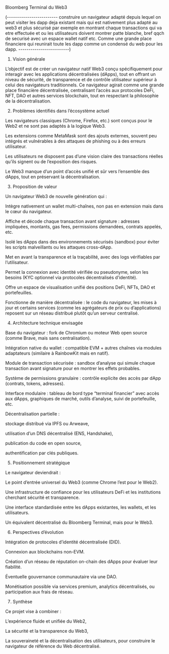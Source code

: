 Bloomberg Terminal du Web3

(-------------------------
construire un navigateur adapté depuis lequel on peut visiter les dapp deja existant mais qui est nativement plus adapté au web3 et plus sécurisé par exemple en montrant chaque transactions qui va etre effectuée et ou les utilisateurs doivent montrer patte blanche, bref qqch de securisé avec un espace wallet natif etc. Comme une grande place financiere qui reunirait toute les dapp comme un condensé du web pour les dapp.
-------------------------)

1. Vision générale

L’objectif est de créer un navigateur natif Web3 conçu spécifiquement pour interagir avec les applications décentralisées (dApps), tout en offrant un niveau de sécurité, de transparence et de contrôle utilisateur supérieur à celui des navigateurs traditionnels.
Ce navigateur agirait comme une grande place financière décentralisée, centralisant l’accès aux protocoles DeFi, NFT, DAO et autres services blockchain, tout en respectant la philosophie de la décentralisation.


2. Problèmes identifiés dans l’écosystème actuel

Les navigateurs classiques (Chrome, Firefox, etc.) sont conçus pour le Web2 et ne sont pas adaptés à la logique Web3.

Les extensions comme MetaMask sont des ajouts externes, souvent peu intégrés et vulnérables à des attaques de phishing ou à des erreurs utilisateur.

Les utilisateurs ne disposent pas d’une vision claire des transactions réelles qu’ils signent ou de l’exposition des risques.

Le Web3 manque d’un point d’accès unifié et sûr vers l’ensemble des dApps, tout en préservant la décentralisation.


3. Proposition de valeur

Un navigateur Web3 de nouvelle génération qui :

Intègre nativement un wallet multi-chaînes, non pas en extension mais dans le cœur du navigateur.

Affiche et décode chaque transaction avant signature : adresses impliquées, montants, gas fees, permissions demandées, contrats appelés, etc.

Isolé les dApps dans des environnements sécurisés (sandbox) pour éviter les scripts malveillants ou les attaques cross-dApp.

Met en avant la transparence et la traçabilité, avec des logs vérifiables par l’utilisateur.

Permet la connexion avec identité vérifiée ou pseudonyme, selon les besoins (KYC optionnel via protocoles décentralisés d’identité).

Offre un espace de visualisation unifié des positions DeFi, NFTs, DAO et portefeuilles.

Fonctionne de manière décentralisée : le code du navigateur, les mises à jour et certains services (comme les agrégateurs de prix ou d’applications) reposent sur un réseau distribué plutôt qu’un serveur centralisé.


4. Architecture technique envisagée

Base du navigateur : fork de Chromium ou moteur Web open source (comme Brave, mais sans centralisation).

Intégration native du wallet : compatible EVM + autres chaînes via modules adaptateurs (similaire à RainbowKit mais en natif).

Module de transaction sécurisée : sandbox d’analyse qui simule chaque transaction avant signature pour en montrer les effets probables.

Système de permissions granulaire : contrôle explicite des accès par dApp (contrats, tokens, adresses).

Interface modulaire : tableau de bord type “terminal financier” avec accès aux dApps, graphiques de marché, outils d’analyse, suivi de portefeuille, etc.

Décentralisation partielle :

stockage distribué via IPFS ou Arweave,

utilisation d’un DNS décentralisé (ENS, Handshake),

publication du code en open source,

authentification par clés publiques.


5. Positionnement stratégique

Le navigateur deviendrait :

Le point d’entrée universel du Web3 (comme Chrome l’est pour le Web2).

Une infrastructure de confiance pour les utilisateurs DeFi et les institutions cherchant sécurité et transparence.

Une interface standardisée entre les dApps existantes, les wallets, et les utilisateurs.

Un équivalent décentralisé du Bloomberg Terminal, mais pour le Web3.


6. Perspectives d’évolution

Intégration de protocoles d’identité décentralisée (DID).

Connexion aux blockchains non-EVM.

Création d’un réseau de réputation on-chain des dApps pour évaluer leur fiabilité.

Éventuelle gouvernance communautaire via une DAO.

Monétisation possible via services premium, analytics décentralisés, ou participation aux frais de réseau.


7. Synthèse

Ce projet vise à combiner :

L’expérience fluide et unifiée du Web2,

La sécurité et la transparence du Web3,

La souveraineté et la décentralisation des utilisateurs,
pour construire le navigateur de référence du Web décentralisé.
